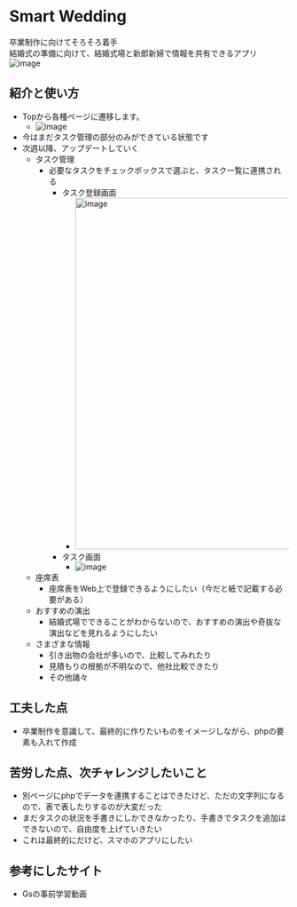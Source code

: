 # Smart Wedding
卒業制作に向けてそろそろ着手<br>
結婚式の準備に向けて、結婚式場と新郎新婦で情報を共有できるアプリ
![image](https://github.com/GoKudo0921/kadai06_basic_php_20231202/assets/148073393/8ccbbd07-3f4d-43af-a3bc-2e133ee61001)

## 紹介と使い方
- Topから各種ページに遷移します。
  - ![image](https://github.com/GoKudo0921/kadai06_basic_php_20231202/assets/148073393/b8ef9571-9415-44fe-b7a4-b72e43c8e3fc)
- 今はまだタスク管理の部分のみができている状態です
- 次週以降、アップデートしていく
  - タスク管理
    - 必要なタスクをチェックボックスで選ぶと、タスク一覧に連携される
      - タスク登録画面  
        - <img width="633" alt="image" src="https://github.com/GoKudo0921/kadai06_basic_php_20231202/assets/148073393/e11a3a41-a500-4fbb-bf46-e806db91d428">
      - タスク画面
        - ![image](https://github.com/GoKudo0921/kadai06_basic_php_20231202/assets/148073393/9aeee3c2-f9ab-4b06-b6bb-332bc8efb555)
  - 座席表
    - 座席表をWeb上で登録できるようにしたい（今だと紙で記載する必要がある）
  - おすすめの演出
    - 結婚式場でできることがわからないので、おすすめの演出や奇抜な演出などを見れるようにしたい
  - さまざまな情報
    - 引き出物の会社が多いので、比較してみれたり
    - 見積もりの根拠が不明なので、他社比較できたり
    - その他諸々

## 工夫した点
- 卒業制作を意識して、最終的に作りたいものをイメージしながら、phpの要素も入れて作成

## 苦労した点、次チャレンジしたいこと
- 別ページにphpでデータを連携することはできたけど、ただの文字列になるので、表で表したりするのが大変だった
- まだタスクの状況を手書きにしかできなかったり、手書きでタスクを追加はできないので、自由度を上げていきたい
- これは最終的にだけど、スマホのアプリにしたい

## 参考にしたサイト
- Gsの事前学習動画
